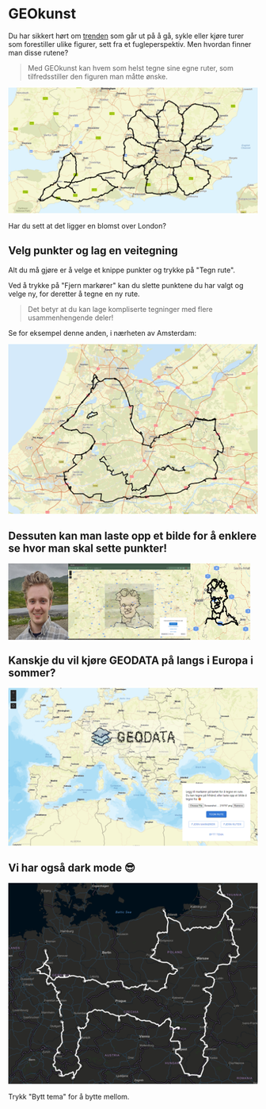 # GEOkunst

Du har sikkert hørt om [trenden](https://www.aftenposten.no/amagasinet/i/0ne9LB/de-lager-kunst-med-en-treningsapp) som går ut på å gå, sykle eller kjøre turer som forestiller ulike figurer, sett fra et fugleperspektiv. Men hvordan finner man disse rutene?

> Med GEOkunst kan hvem som helst tegne sine egne ruter, som tilfredsstiller den figuren man måtte ønske.

![flower](assets/flower.png)

Har du sett at det ligger en blomst over London?

## Velg punkter og lag en veitegning

Alt du må gjøre er å velge et knippe punkter og trykke på "Tegn rute".

Ved å trykke på "Fjern markører" kan du slette punktene du har valgt og velge ny, for deretter å tegne en ny rute.

> Det betyr at du kan lage kompliserte tegninger med flere usammenhengende deler!

Se for eksempel denne anden, i nærheten av Amsterdam:

![duck](assets/duck.png)

## Dessuten kan man laste opp et bilde for å enklere se hvor man skal sette punkter!

<div style="display: flex; flex-direction: row;">
  <img src="assets/hm0.png" width="24%">
  <img src="assets/hm1.png" width="49%">
  <img src="assets/hm2.png" width="24%">
</div>

## Kanskje du vil kjøre GEODATA på langs i Europa i sommer?

![geodata](assets/geodata.png)

## Vi har også dark mode 😎

![europe cat](assets/europe_cat.png)

Trykk "Bytt tema" for å bytte mellom.

